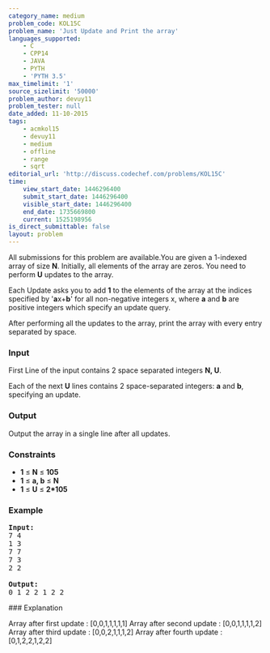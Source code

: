 ```yaml
---
category_name: medium
problem_code: KOL15C
problem_name: 'Just Update and Print the array'
languages_supported:
    - C
    - CPP14
    - JAVA
    - PYTH
    - 'PYTH 3.5'
max_timelimit: '1'
source_sizelimit: '50000'
problem_author: devuy11
problem_tester: null
date_added: 11-10-2015
tags:
    - acmkol15
    - devuy11
    - medium
    - offline
    - range
    - sqrt
editorial_url: 'http://discuss.codechef.com/problems/KOL15C'
time:
    view_start_date: 1446296400
    submit_start_date: 1446296400
    visible_start_date: 1446296400
    end_date: 1735669800
    current: 1525198956
is_direct_submittable: false
layout: problem
---
```

All submissions for this problem are available.You are given a 1-indexed array of size **N**. Initially, all elements of the array are zeros. You need to perform **U** updates to the array.

Each Update asks you to add **1** to the elements of the array at the indices specified by '**a**x+**b**' for all non-negative integers x, where **a** and **b** are positive integers which specify an update query.

After performing all the updates to the array, print the array with every entry separated by space.

### Input

First Line of the input contains 2 space separated integers **N, U**.

Each of the next **U** lines contains 2 space-separated integers: **a** and **b**, specifying an update.

### Output

Output the array in a single line after all updates.

### Constraints

- **1** ≤ **N** ≤ **105**
- **1** ≤ **a, b** ≤ **N**
- **1** ≤ **U** ≤ **2\*105**

### Example

<pre><b>Input:</b>
7 4
1 3
7 7
7 3
2 2

<b>Output:</b>
0 1 2 2 1 2 2
</pre>### Explanation

Array after first update : \[0,0,1,1,1,1,1\]
Array after second update : \[0,0,1,1,1,1,2\]
Array after third update : \[0,0,2,1,1,1,2\]
Array after fourth update : \[0,1,2,2,1,2,2\]
